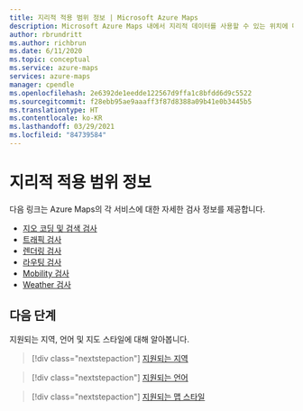 ```yaml
---
title: 지리적 적용 범위 정보 | Microsoft Azure Maps
description: Microsoft Azure Maps 내에서 지리적 데이터를 사용할 수 있는 위치에 대한 세부 정보입니다.
author: rbrundritt
ms.author: richbrun
ms.date: 6/11/2020
ms.topic: conceptual
ms.service: azure-maps
services: azure-maps
manager: cpendle
ms.openlocfilehash: 2e6392de1eedde122567d9ffa1c8bfdd6d9c5522
ms.sourcegitcommit: f28ebb95ae9aaaff3f87d8388a09b41e0b3445b5
ms.translationtype: HT
ms.contentlocale: ko-KR
ms.lasthandoff: 03/29/2021
ms.locfileid: "84739584"
---
```

# <a name="geographic-coverage-information"></a>지리적 적용 범위 정보

다음 링크는 Azure Maps의 각 서비스에 대한 자세한 검사 정보를 제공합니다.

* [지오 코딩 및 검색 검사](geocoding-coverage.md)
* [트래픽 검사](traffic-coverage.md)
* [렌더링 검사](render-coverage.md)
* [라우팅 검사](routing-coverage.md)
* [Mobility 검사](mobility-coverage.md)
* [Weather 검사](weather-coverage.md)

## <a name="next-steps"></a>다음 단계

지원되는 지역, 언어 및 지도 스타일에 대해 알아봅니다.

> [!div class="nextstepaction"]
> [지원되는 지역](about-azure-maps.md#supported-regions)

> [!div class="nextstepaction"]
> [지원되는 언어](supported-languages.md)

> [!div class="nextstepaction"]
> [지원되는 맵 스타일](supported-map-styles.md)
